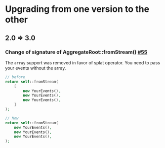 # Upgrading from one version to the other

## 2.0 => 3.0

### Change of signature of AggregateRoot::fromStream() [#55](https://github.com/yvoyer/domain-event/issues/55)

The `array` support was removed in favor of splat operator. You need to pass your events without the array.

```php
// before
return self::fromStream(
    [
        new YourEvents(),
        new YourEvents(),
        new YourEvents(),
    ]   
);

// Now 
return self::fromStream(
    new YourEvents(),
    new YourEvents(),
    new YourEvents(),
);

```
